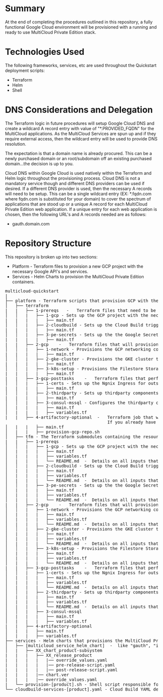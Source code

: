 # Summary

At the end of completing the procedures outlined in this repository, a fully functional Google Cloud environment will be provisioned with a running and ready to use MultiCloud Private Edition stack. 

# Technologies Used
The following frameworks, services, etc are used throughout the Quickstart deployment scripts:
- Terraform
- Helm
- Shell

# DNS Considerations and Delegation
The Terraform logic in future procedures will setup Google Cloud DNS and create a wildcard A record entry with value of "*.PROVIDED_FQDN" for the MultiCloud applications. As the MultiCloud Services are spun up and if they require external access, then the wildcard entry will be used to provide DNS resolution. 

The expectation is that a domain name is already procured. This can be a newly purchased domain or an root/subdomain off an existing purchased domain...the decision is up to you. 

Cloud DNS within Google Cloud is used natively within the Terraform and Helm logic throughout the provisioning process. Cloud DNS is not a mandatory service though and different DNS providers can be used if desired. If a different DNS provider is used, then the necessary A records will need to be setup. This can be a single wildcard entry (EX: *.fqdn.com where fqdn.com is substituted for your domain) to cover the spectrum of applications that are stood up or a unique A record for each MultiCloud Private Edition web application. If a unique entry for each web application is chosen, then the following URL's and A records needed are as follows:
- gauth.domain.com

# Repository Structure

This repository is broken up into two sections:
* Platform - Terraform files to provision a new GCP project with the necessary Google API's and services. 
* Services - Helm Charts to provision the MultiCloud Private Edition containers. 

<pre>
multicloud-quickstart
|
├── platform - Terraform scripts that provision GCP with the necessary services, API enablement, etc
│   ├── terraform
|   |   ├── 1-prereqs   -   Terraform files that need to be manually invoked before Cloud Build Ci/CD can take over.
│   │   |   ├── 1-gcp - Sets up the GCP project with the necessary API's and creates a storage bucket for future Terraform state files
|   |   |   |   ├── main.tf
│   │   |   ├── 2-cloudbuild - Sets up the Cloud Build trigger jobs that will be invoked to provision the rest of GCP via Terraform and Private Edition with Helm
|   |   |   |   ├── main.tf
│   │   |   ├── 3-pe-secrets - Sets up the the Google Secrets with chosen passwords for the various MultiCloud services and accounts
|   |   |   |   ├── main.tf
|   |   ├── 2-gcp    -   Terraform files that will provision GCP services such as VPC, GKE, etc. All of these subfolders are executing by a CloudBuild trigger job
│   │   |   ├── 1-network - Provisions the GCP networking components needed such as VPC, DNS, Routers, NATS, etc
|   |   |   |   ├── main.tf
│   │   |   ├── 2-gke-cluster - Provisions the GKE cluster that MultiCloud will use
|   |   |   |   ├── main.tf
│   │   |   ├── 3-k8s-setup - Provisions the Filestore StorageClass for K8's on the newly provisioned GKE cluster
|   |   |   |   ├── main.tf
|   |   ├── 3-gcp-posttasks    -   Terraform files that perform post tasks such as configuring consul, MSSQL, etc
│   │   |   ├── 1-certs - Sets up the Ngnix Ingress for outside connections and Cert Manager
|   |   |   |   ├── main.tf
│   │   |   ├── 2-thirdparty - Sets up thirdparty components such as Consul, Kafka, MSSQL, etc
|   |   |   |   ├── main.tf
│   │   |   ├── 3-consul-mssql - Configures the thirdparty components such as a MSSQL database and related account. 
│   |   |   |   ├── main.tf
│   |   |   |   ├── variables.tf
|   |   ├── 4-artifactory-optional  -   Terraform job that will copy the MultiCloud Helm Charts and Containers out of the Genesys JFROG Artifactory into Google Artifacts.
                                        If you already have an established repo to store Helm Charts and Containers, then this job is not needed and you will need to perform your own copy job
│   |   |   ├── main.tf
│   |   |   ├── provision-gcp-repo.sh
│   ├── tfm - The Terraform submodules containing the resource and variable definitions
|   |   ├── 1-prereqs 
│   │   |   ├── 1-gcp - Sets up the GCP project with the necessary API's and creates a storage bucket for future Terraform state files
│   |   |   |   ├── main.tf
│   |   |   |   ├── variables.tf
│   |   |   |   └── README.md  -  Details on all inputs that must be modified
│   │   |   ├── 2-cloudbuild - Sets up the Cloud Build trigger jobs that will be invoked to provision the rest of GCP via Terraform and Private Edition with Helm
│   |   |   |   ├── main.tf
│   |   |   |   ├── variables.tf
│   |   |   |   └── README.md  -  Details on all inputs that must be modified
│   │   |   ├── 3-pe-secrets - Sets up the the Google Secrets with chosen passwords for the various MultiCloud services and accounts
│   |   |   |   ├── main.tf
│   |   |   |   ├── variables.tf
│   |   |   |   └── README.md  -  Details on all inputs that must be modified
|   |   ├── 2-gcp    -   Terraform files that will provision GCP services such as VPC, GKE, etc. All of these subfolders are executing by a CloudBuild trigger job
│   │   |   ├── 1-network - Provisions the GCP networking components needed such as VPC, DNS, Routers, NATS, etc
│   |   |   |   ├── main.tf
│   |   |   |   ├── variables.tf
│   |   |   |   └── README.md  -  Details on all inputs that must be modified
│   │   |   ├── 2-gke-cluster - Provisions the GKE cluster that MultiCloud will use
│   |   |   |   ├── main.tf
│   |   |   |   ├── variables.tf
│   |   |   |   └── README.md  -  Details on all inputs that must be modified
│   │   |   ├── 3-k8s-setup - Provisions the Filestore StorageClass for K8's on the newly provisioned GKE cluster
│   |   |   |   ├── main.tf
│   |   |   |   ├── variables.tf
│   |   |   |   └── README.md  -  Details on all inputs that must be modified
|   |   ├── 3-gcp-posttasks    -   Terraform files that perform post tasks such as configuring consul, MSSQL, etc
│   │   |   ├── 1-certs - Sets up the Ngnix Ingress for outside connections and Cert Manager
│   |   |   |   ├── main.tf
│   |   |   |   ├── variables.tf
│   |   |   |   └── README.md  -  Details on all inputs that must be modified
│   │   |   ├── 2-thirdparty - Sets up thirdparty components such as Consul, Kafka, etc
│   |   |   |   ├── main.tf
│   |   |   |   ├── variables.tf
│   |   |   |   └── README.md  -  Details on all inputs that must be modified
│   │   |   ├── 3-consul-mssql 
│   |   |   |   ├── main.tf
│   |   |   |   ├── variables.tf
|   |   ├── 4-artifactory-optional
│   |   |   ├── main.tf
│   |   |   ├── variables.tf
├── services - Helm charts that provisions the MultiCloud Private Edition stack
│   ├── [multicloud_service_helm_chart]  -  like "gauth", "iwd", ...
│   |   ├── XX_chart_product-subsystem
|   |   |   ├── XX_release_product
|   |   |   |   |── override_values.yaml
|   |   |   |   |── pre-release-script.yaml
|   |   |   |   |── post-release-script.yaml
|   |   |   |── chart.ver
|   |   |   |── override_values.yaml
|   └── provision-[product].sh - Shell script responsible for executing the Helm Charts for the specific product
└── cloudbuild-services-[product].yaml - Cloud Build YAML definition file.
</pre>
